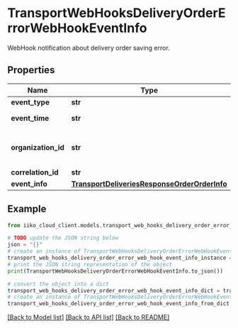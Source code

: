 # TransportWebHooksDeliveryOrderErrorWebHookEventInfo

WebHook notification about delivery order saving error.

## Properties

Name | Type | Description | Notes
------------ | ------------- | ------------- | -------------
**event_type** | **str** | Event type. | [optional] 
**event_time** | **str** | Event date and time (UTC). | [optional] 
**organization_id** | **str** | Organization ID.                Can be obtained by &#x60;/api/1/organizations&#x60; operation. | [optional] 
**correlation_id** | **str** | Operation ID. | [optional] 
**event_info** | [**TransportDeliveriesResponseOrderOrderInfo**](TransportDeliveriesResponseOrderOrderInfo.md) | Event details. | [optional] 

## Example

```python
from iiko_cloud_client.models.transport_web_hooks_delivery_order_error_web_hook_event_info import TransportWebHooksDeliveryOrderErrorWebHookEventInfo

# TODO update the JSON string below
json = "{}"
# create an instance of TransportWebHooksDeliveryOrderErrorWebHookEventInfo from a JSON string
transport_web_hooks_delivery_order_error_web_hook_event_info_instance = TransportWebHooksDeliveryOrderErrorWebHookEventInfo.from_json(json)
# print the JSON string representation of the object
print(TransportWebHooksDeliveryOrderErrorWebHookEventInfo.to_json())

# convert the object into a dict
transport_web_hooks_delivery_order_error_web_hook_event_info_dict = transport_web_hooks_delivery_order_error_web_hook_event_info_instance.to_dict()
# create an instance of TransportWebHooksDeliveryOrderErrorWebHookEventInfo from a dict
transport_web_hooks_delivery_order_error_web_hook_event_info_from_dict = TransportWebHooksDeliveryOrderErrorWebHookEventInfo.from_dict(transport_web_hooks_delivery_order_error_web_hook_event_info_dict)
```
[[Back to Model list]](../README.md#documentation-for-models) [[Back to API list]](../README.md#documentation-for-api-endpoints) [[Back to README]](../README.md)


